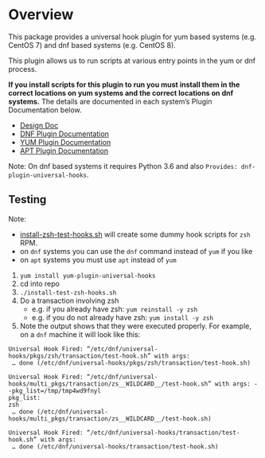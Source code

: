 # Overview

This package provides a universal hook plugin for yum based systems (e.g. CentOS 7) and dnf based systems (e.g. CentOS 8).

This plugin allows us to run scripts at various entry points in the yum or dnf process.

**If you install scripts for this plugin to run you must install them in the correct locations on yum systems and the correct locations on dnf systems.** The details are documented in each system’s Plugin Documentation below.

* [Design Doc](DESIGN.md)
* [DNF Plugin Documentation](DNF.md)
* [YUM Plugin Documentation](YUM.md)
* [APT Plugin Documentation](APT.md)

Note: On dnf based systems it requires Python 3.6 and also `Provides: dnf-plugin-universal-hooks`.

## Testing

Note:

* [install-zsh-test-hooks.sh](./install-test-zsh-hooks.sh) will create some dummy hook scripts for `zsh` RPM.
* on `dnf` systems you can use the `dnf` command instead of `yum` if you like
* on `apt` systems you must use `apt` instead of `yum`

1. `yum install yum-plugin-universal-hooks`
2. cd into repo
3. `./install-test-zsh-hooks.sh`
4. Do a transaction involving zsh
   * e.g. if you already have zsh: `yum reinstall -y zsh`
   * e.g. if you do not already have zsh: `yum install -y zsh`
5. Note the output shows that they were executed properly. For example, on a `dnf` machine it will look like this:
```
Universal Hook Fired: “/etc/dnf/universal-hooks/pkgs/zsh/transaction/test-hook.sh” with args:
 … done (/etc/dnf/universal-hooks/pkgs/zsh/transaction/test-hook.sh)

Universal Hook Fired: “/etc/dnf/universal-hooks/multi_pkgs/transaction/zs__WILDCARD__/test-hook.sh” with args: --pkg_list=/tmp/tmp4wd9fnyl
pkg_list:
zsh
 … done (/etc/dnf/universal-hooks/multi_pkgs/transaction/zs__WILDCARD__/test-hook.sh)

Universal Hook Fired: “/etc/dnf/universal-hooks/transaction/test-hook.sh” with args:
 … done (/etc/dnf/universal-hooks/transaction/test-hook.sh)
```

